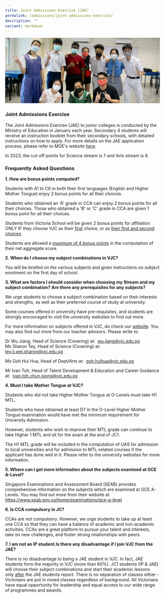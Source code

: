 ```yaml
---
title: Joint Admissions Exercise (JAE)
permalink: /admissions/joint-admissions-exercise/
description: ""
variant: markdown
---
```

![](/images/Sub%20Page%20Banners%202023/Admissions%20JAE.jpg)

### Joint Admissions Exercise


The Joint Admissions Exercise (JAE) to junior colleges is conducted by the Ministry of Education in January each year. Secondary 4 students will receive an instruction booklet from their secondary schools, with detailed instructions on how to apply. For more details on the JAE application process, please refer to MOE's website [here](https://www.moe.gov.sg/post-secondary/admissions/jae).
  
In 2023, the cut-off points for Science stream is 7 and Arts stream is 8.

### Frequently Asked Questions

**1. How are bonus points computed?**

<p>Students with A1 to C6 in both their first languages (English and Higher Mother Tongue) enjoy 2 bonus points for all their choices.</p>

<p>Students who obtained an 'A' grade in CCA can enjoy 2 bonus points for all their choices. Those who obtained a 'B' or 'C' grade in CCA are given 1 bonus point for all their choices.</p>

<p>Students from Victoria School will be given 2 bonus points for affiliation ONLY IF they choose VJC as their&nbsp;<u>first</u> choice, or as <u>their first and second choices</u>.</p>

<p>Students are allowed a <u>maximum of 4 bonus points</u>&nbsp;in the computation of their net aggregate score.</p>


**2. When do I choose my subject combinations in VJC?**

<p>You will be briefed on the various subjects and given instructions on subject enrolment on the first day of school.</p>

**3. What are factors I should consider when choosing my Stream and my subject combination? Are there any prerequisites for any subjects?**

<p>We urge students to choose a subject combination based on their interests and strengths, as well as their preferred course of study at university.</p>

<p>Some courses offered in university have pre-requisites, and students are strongly encouraged to visit the university websites to find out more.</p>

<p>For more information on subjects offered in VJC, do check our <a href="/learn-like-a-victorian/academic-disciplines/">website</a>. You may also find out more from our teacher advisors. Please write to:
</p>
<p>Dr Wu Jiang, Head of Science (Covering) at:&nbsp;
	<a href="wu.jiang@vjc.edu.sg">wu.jiang@vjc.edu.sg</a><br>
Ms Sharon Tey, Head of Science (Covering) at:&nbsp;
	<a href="tey.li.wei.sharon@vjc.edu.sg">tey.li.wei.sharon@vjc.edu.sg</a></p>
				
<p>Ms Goh Hui Hua, Head of Dept/Arts at:&nbsp;
<a href="goh.huihua@vjc.edu.sg">goh.huihua@vjc.edu.sg</a></p>
				
<p>Mr Ivan Toh, Head of Talent Development &amp; Education and Career Guidance at:&nbsp;
<a href="ivan.toh.chun.siong@vjc.edu.sg">ivan.toh.chun.siong@vjc.edu.sg</a></p>

**4. Must I take Mother Tongue at VJC?**

<p>Students who did not take Higher Mother Tongue at O-Levels must take H1 MTL.</p>

<p>Students who have obtained at least D7 in the O-Level Higher Mother Tongue examination would have met the minimum requirement for University Admission.</p>

<p>However, students who wish to improve their MTL grade can continue to take Higher 1 MTL and sit for the exam at the end of JC1.</p>

<p>The H1 MTL grade will be included in the computation of UAS for admission to local universities and for admission to MTL-related courses if the applicant has done well in it. Please refer to the university websites for more information.</p>

**5. Where can I get more information about the subjects examined at GCE A-Level?**

Singapore Examinations and Assessment Board (SEAB) provides comprehensive information on the subjects which are examined at GCE A-Levels. You may find out more from their website at 
<a href="https://www.seab.gov.sg/home/examinations/gce-a-level">https://www.seab.gov.sg/home/examinations/gce-a-level</a>
				
**6. Is CCA compulsory in JC?**

CCAs are not compulsory. However, we urge students to take up at least one CCA so that they can have a balance of academic and non-academic activities. CCAs are a great platform to pursue your talent and interests, take on new challenges, and foster strong relationships with peers.<p></p>

**7. I am not an IP student.Is there any disadvantage if I join VJC from the JAE?**

There is no disadvantage to being a JAE student in VJC. In fact, JAE students form the majority in VJC (more than 60%). JC1 students (IP &amp; JAE) will choose their subject combinations and start their academic lessons only&nbsp;<u>after</u>&nbsp;the JAE students report.&nbsp;There is no separation of classes either - Victorians are put in mixed classes regardless of background. All Victorians have equal opportunity for leadership and equal access to our wide range of programmes and awards.